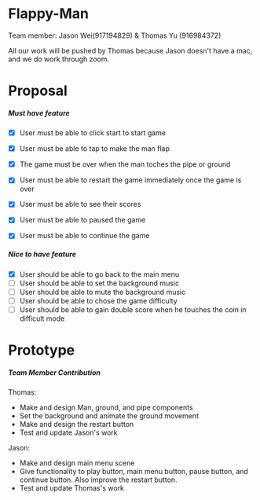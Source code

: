 # Flappy-Man

Team member:
Jason Wei(917194829) & Thomas Yu (916984372)

All our work will be pushed by Thomas because Jason doesn't have a mac, and we do work through zoom.


#	Proposal
##### Must have feature

- [x] User must be able to click start to start game <br />
- [x] User must be able to tap to make the man flap <br />
- [x] The game must be over when the man toches the pipe or ground <br />
- [x] User must be able to restart the game immediately once the game is over <br />
- [x] User must be able to see their scores <br />
- [x] User must be able to paused the game <br />
- [x] User must be able to continue the game <br />


##### Nice to have feature

- [x] User should be able to go back to the main menu <br />
- [ ] User should be able to set the background music <br />
- [ ] User should be able to mute the background music <br />
- [ ] User should be able to chose the game difficulty <br />
- [ ] User should be able to gain double score when he touches the coin in difficult mode <br />

# Prototype
##### Team Member Contribution
  Thomas: </br>
  - Make and design Man, ground, and pipe components
  - Set the background and animate the ground movement
  - Make and design the restart button
  - Test and update Jason's work

  Jason: </br>
  - Make and design main menu scene
  - Give functionality to play button, main menu button, pause button, and continue button. Also improve the restart button. 
  - Test and update Thomas's work


